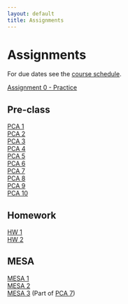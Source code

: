 ```yaml
---
layout: default
title: Assignments
---
```


# Assignments

For due dates see the [course schedule](schedule.md).

[Assignment 0 - Practice](assignments/assignment0.pdf)

## Pre-class

[PCA 1](assignments/pca1.md)  
[PCA 2](assignments/pca2.md)  
[PCA 3](assignments/pca3.md)  
[PCA 4](assignments/pca4.md)  
[PCA 5](assignments/pca5.md)  
[PCA 6](assignments/pca6.md)  
[PCA 7](assignments/pca7.md)  
[PCA 8](assignments/pca8.md)  
[PCA 9](assignments/pca9.md)  
[PCA 10](assignments/pca10.md)

## Homework 

[HW 1](assignments/hw1.md)  
[HW 2](assignments/hw2.md)

## MESA 

[MESA 1](assignments/mesa1.md)  
[MESA 2](assignments/mesa2.md)  
[MESA 3](assignments/pca7.md) (Part of [PCA 7](assignments/pca7.md))